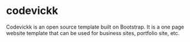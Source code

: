 # codevickk

Codevickk is an open source template built on Bootstrap. It is a one page website template that can be used for business sites, portfolio site, etc.
